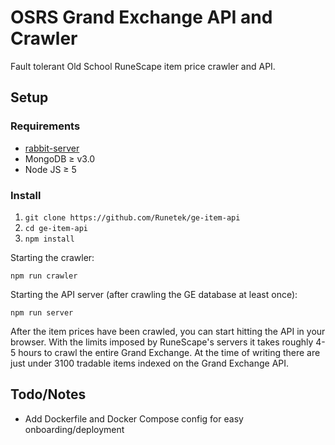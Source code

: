 # OSRS Grand Exchange API and Crawler

Fault tolerant Old School RuneScape item price crawler and API.

## Setup 

### Requirements

* [rabbit-server](https://www.rabbitmq.com/download.html)
* MongoDB ≥ v3.0
* Node JS ≥ 5

### Install

1. `git clone https://github.com/Runetek/ge-item-api`
2. `cd ge-item-api`
3. `npm install`


Starting the crawler:

`npm run crawler`

Starting the API server (after crawling the GE database at least once):

`npm run server`

After the item prices have been crawled, you can start hitting the API in your browser.
With the limits imposed by RuneScape's servers it takes roughly 4-5 hours to crawl the
entire Grand Exchange. At the time of writing there are just under 3100 tradable items
indexed on the Grand Exchange API.

## Todo/Notes

* Add Dockerfile and Docker Compose config for easy onboarding/deployment

